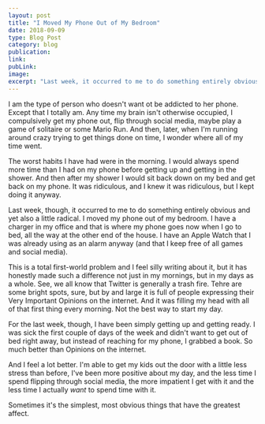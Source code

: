 ```yaml
---
layout: post
title: "I Moved My Phone Out of My Bedroom"
date: 2018-09-09
type: Blog Post
category: blog
publication:
link:
pubLink:
image:
excerpt: "Last week, it occurred to me to do something entirely obvious and yet also a little radical. I moved my phone out of my bedroom."
---
```

I am the type of person who doesn't want ot be addicted to her phone. Except that I totally am. Any time my brain isn't otherwise occupied, I compulsively get my phone out, flip through social media, maybe play a game of solitaire or some Mario Run. And then, later, when I'm running around crazy trying to get things done on time, I wonder where all of my time went.

The worst habits I have had were in the morning. I would always spend more time than I had on my phone before getting up and getting in the shower. And then after my shower I would sit back down on my bed and get back on my phone. It was ridiculous, and I knew it was ridiculous, but I kept doing it anyway.

Last week, though, it occurred to me to do something entirely obvious and yet also a little radical. I moved my phone out of my bedroom. I have a charger in my office and that is where my phone goes now when I go to bed, all the way at the other end of the house. I have an Apple Watch that I was already using as an alarm anyway (and that I keep free of all games and social media).

This is a total first-world problem and I feel silly writing about it, but it has honestly made such a difference not just in my mornings, but in my days as a whole. See, we all know that Twitter is generally a trash fire. Tehre are some bright spots, sure, but by and large it is full of people expressing their Very Important Opinions on the internet. And it was filling my head with all of that first thing every morning. Not the best way to start my day.

For the last week, though, I have been simply getting up and getting ready. I was sick the first couple of days of the week and didn't want to get out of bed right away, but instead of reaching for my phone, I grabbed a book. So much better than Opinions on the internet.

And I feel a lot better. I'm able to get my kids out the door with a little less stress than before, I've been more positive about my day, and the less time I spend flipping through social media, the more impatient I get with it and the less time I actually _want_ to spend time with it.

Sometimes it's the simplest, most obvious things that have the greatest affect.




